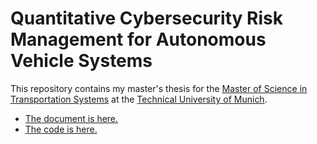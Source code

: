 # Quantitative Cybersecurity Risk Management for Autonomous Vehicle Systems

This repository contains my master's thesis for the [Master of Science in Transportation Systems](http://www.bgu.tum.de/transportation/home/) at the [Technical University of Munich](https://www.tum.de).

* [The document is here.](https://github.com/davidbailey/tum/raw/trunk/Quantitative_Cybersecurity_Risk_Management_for_Autonomous_Vehicle_Systems/main.pdf)
* [The code is here.](https://nbviewer.jupyter.org/github/davidbailey/tum/blob/trunk/Quantitative_Cybersecurity_Risk_Management_for_Autonomous_Vehicle_Systems/main.ipynb)

